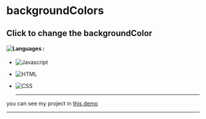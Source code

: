 # backgroundColors
## Click to change the backgroundColor
#### ![Languages](https://img.shields.io/github/languages/count/zeynab-jalalian/backgroundColors) :
 - ![Javascript](https://img.shields.io/badge/javascript-yellow)
 - ![HTML](https://img.shields.io/badge/Html-orange)
 - ![CSS](https://img.shields.io/badge/Css-blue)
   
   ---
 you can see my project in [this demo](https://zeynab-jalalian.github.io/backgroundColors/)
  ___
